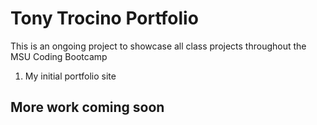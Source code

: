 # Tony Trocino Portfolio

This is an ongoing project to showcase all class projects throughout the MSU Coding Bootcamp

1. My initial portfolio site

## More work coming soon